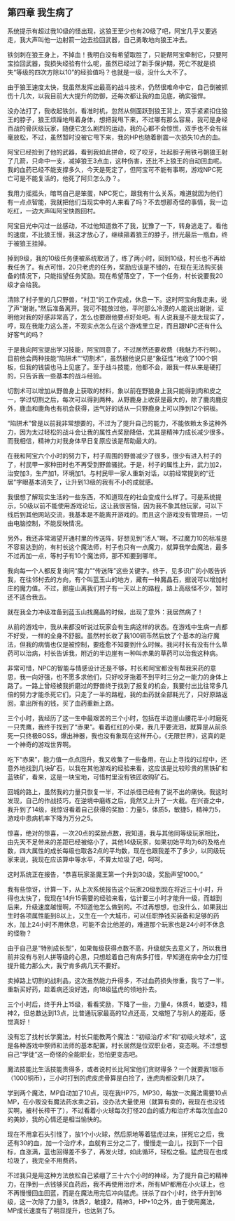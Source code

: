 ## 第四章 我生病了


系统提示有超过我10级的怪出现，这狼王至少也有20级了吧，阿宝几乎又要逃走，我大声叫他一边射箭一边去捡回武器，自己勇敢地向狼王冲去。

铁剑刺在狼王身上，不掉血！我明白没有希望取胜了，只能帮阿宝牵制它，只要阿宝捡回武器，我损失经验有什么呢，虽然已经过了新手保护期，死亡不就是损失“等级的四次方除以10”的经验值吗？也就是一级，没什么大不了。

由于狼王速度太快，我虽然发挥出最高的战斗技术，仍然很难命中它，自己倒被抓伤十几次，以我目前大大提升的防御，还每次都让我的血见底，确实强悍。

没办法打了，我收起铁剑，看准时机，忽然从侧面跃到狼王背上，双手紧紧扣住狼王的脖子，狼王烦躁地甩着身体，想把我甩下来，不过哪有那么容易，我可是身经百战的骨灰级玩家，随便它怎么剧烈的运动，我的心都不会惊慌，双手也不会有丝毫放松，不过，虽然暂时没被它甩下来，我的HP也随着剧震一次损失10点的血。

阿宝已经捡到了他的武器，看到我如此拼命，咬了咬牙，壮起胆子用铁弓朝狼王射了几箭，只命中一支，减掉狼王3点血，这种伤害，还比不上狼王的自动回血呢。我的血药已经不能支撑多久，今天是死定了，但阿宝可不能有事啊，游戏NPC死亡可是不能复活的，他死了阿贝怎么办？。

我用力摇摇头，暗骂自己是笨蛋，NPC死亡，跟我有什么关系，难道就因为他们有一点点智能，我就把他们当现实中的人来看了吗？不去想那奇怪的事情，我一边吃红，一边大声叫阿宝快跑回村。

阿宝目光中闪过一丝感动，不过他知道救不了我，犹豫了一下，转身逃走了。看他的速度，不比狼王慢，我这才放心了，继续箍着狼王的脖子，拼光最后一瓶血，终于被狼王挂掉。

掉到9级，我的10级任务便被系统取消了，练了两小时，回到10级，村长也不再给我任务了。有点可惜，20只老虎的任务，奖励应该是不错的，在现在无法购买装备的情况下，只能指望任务奖励。现在希望落空了，下一个任务，村长说要我20级才会给我。

清除了村子里的几只野兽，“村卫”的工作完成，休息一下。这时阿宝向我走来，说了声“谢谢。”然后准备离开。我可不能放过他，平时那么冷漠的人能说出谢谢，证明他对我的好感非常高了，怎么也要跟他要点好处吧。有人说我是不是太现实了，哼，现在我能力这么差，不现实点怎么在这个游戏里立足，而且跟NPC还有什么好客气的吗？

于是我向阿宝提出学习技能，阿宝同意了，不过居然还要收费（我魅力不行啊）。目前他会两种技能“陷阱术”“切割术”，虽然据他说只是“象征性”地收了100个铜板，但我的钱袋也马上见底了。至于战斗技能，他都不会，跟我一样从来是硬打的，只告诉我一些基本的战斗经验。

切割术可以增加从野兽身上获取的材料，象以前在野狼身上我只能得到肉和皮之一，学过切割之后，每次可以得到两种。从野鹿身上收获是最大的，除了鹿肉鹿皮外，鹿血和鹿角也有机会获得，运气好的话从一只野鹿身上可以挣到12个铜板。

“陷阱术”曾是以前我非常想要的，不过为了提升自己的能力，不能依赖太多这种外力，因为太过轻松的战斗会让我的属性点奖励降低，尤其是精神力成长减少很多。而我相信，精神力对我身体早日复原应该是帮助最大的。

在我和阿宝六个小时的努力下，村子周围的野兽减少了很多，很少有进入村子的了，村民甲一家种田时也不再受到野兽骚扰。于是，村子的属性上升，武力加2，治安加3，生产加1，环境加1。与村民甲一家人重新对话，以前经常提到的“迁居”字眼基本消失了，让升到13级的我有不小的成就感。

我很想了解现实生活的一些东西，不知道现在的社会变成什么样了。可是系统提示，50级以前不能使用游戏论坛，这让我很苦恼，因为我不象其他玩家，可以下线后到其他网站交流，我基本是不能离开游戏的。而且这个游戏没有管理员，一切由电脑控制，不能反映情况。

另外，我还非常渴望开通村里的传送阵，好想见到“活人”啊。不过魔力10的标准是不容易达到的，有村长这个魔法师，村子也只有一点魔力，就算我学会魔法，最多不过再加一点，等村子有10个魔法师，那不知要到哪年。

我向每一个人都反复询问“魔力”“传送阵”这些关键字。终于，见多识广的小贩告诉我，在往邻村去的方向，有个叫蓝玉山的地方，藏有一种魔晶石，据说可以增加村庄的魔力值。不过，那座山离我们村子有一天以上的路程，路上高级怪不少，暂时还不适合我去。

就在我全力冲级准备到蓝玉山找魔晶的时候，出现了意外：我居然病了！

从前的游戏中，我从来都没听说过玩家会有生病这样的状态。在游戏中生病一点都不好受，一样的全身不舒服。虽然村长收了我100铜币然后放了个基本的治疗魔法，但我的病情也仅是被控制，要痊愈不知要到什么时候。我问村长有没有什么草药可以治病，村长告诉我，附近的半边崖有一种叫赤果的草药可以治我这种病。

非常可惜，NPC的智能与情感设计还是不够，村长和阿宝都没有帮我采药的意思，我一向好强，也不愿多求他们，只好咬牙拖着不到平时三分之一能力的身体上路了。一路上曾经被我折磨过的野兽终于找到了报复的机会，我要付出比往常多几倍的努力才能杀死它们，只走了一半的路程，我的血药就全部耗光了，只好原路返回，拿出所有的钱，买了血药重新上路。

三个小时，我经历了这一生中最艰苦的三个小时，包括在半边崖山腰花半小时磨死一只秃鹰，我终于找到了“赤果”。看着红红的小果，我几乎要流泪，就算是从前杀死一只终极BOSS，爆出神器，我也没有象现在这样开心，《无限世界》，这真的是一个神奇的游戏世界啊。

吃下“赤果”，能力值一点点回升，我又收集了一些备用，在山上寻找的过程中，还意外地找到几块矿石，以我在其他游戏的经验来看，这应该是比较珍贵的黑铁矿和蓝铁矿，看来，这是一块宝地，可惜村里没有铁匠收购矿石。

回城的路上，虽然我的力量只恢复一半，不过杀怪已经有了说不出的痛快。我这时发现，自己的作战技巧，在逆境中磨练之后，竟然又上升了一大截。在兴奋之中，我升到了14级，我惊讶看着自己获得的奖励：力量5，体质5，敏捷5，精神力5，游戏中患病机率下降为万分之5。

惊喜，绝对的惊喜，一次20点的奖励点数，我知道，我与其他同等级玩家相比，由先天不足带来的差距已经被缩小了，其他14级玩家，如果初始平均为6的及格点数，四大属性的成长每级也取各2点的平均数，现在也跟我差不了多少，以同级玩家来说，我现在应该算中等水平，不算太垃圾了吧，呵呵。

这时系统正在报告，“恭喜玩家圣魔王第一个升到30级，奖励声望1000。”

我有些惊讶，计算一下，从上次系统报告这个玩家20级到现在将近三十小时，升得也太快了，我现在14升15需要的经验来看，估计要三小时才能升一级，而越到后来，升级速度越慢啊，不知道他怎么做到的。不过再想想，也没什么，如果我出生时各项属性能到8以上，又生在一个大城市，可以任职挣钱买装备和足够的药水，加上24小时不用休息，可能不会比他差的，难道那个玩家也是24小时不休息的怪物？

由于自己是“特别成长型”，如果每级获得点数不高，升级就失去意义了，所以我目前并没有与别人拼等级的心思，只想趁着自己有病多打怪，早知道在病中全力打怪提升能力那么大，我宁肯多病几天不要好。

卖掉路上切割的战利品，这次虽然能力升得多，不过血药损失惨重，我亏了一半。重新买好药，趁着病还没好透，向18级猛虎的领地扑去。

三个小时后，终于升上15级，看看奖励，下降了一些，力量4，体质4，敏捷3，精神2，但总数达到13点，比普通玩家最高的12点还高，又缩短了与别人的差距，感觉真好！

没有忘了找村长学魔法，村长只能教两个魔法：“初级治疗术”和“初级火球术”，这是各种游戏中祭师和法师的基本配置，村长居然是位双职业者，变态啊。不过想想自己“学徒”这一奇怪的全能职业，恐怕更变态吧。

魔法技能比生活技能贵得多，或者说村长比阿宝他们贪财得多？一个就要我1银币（1000铜币），三小时打到的虎皮虎骨算是白捡了，连虎肉都没剩几块了。

学到两个魔法，MP自动加了10点，现在我HP75，MP30，每放一次魔法需要10点MP，在小贩没有魔法药水卖之前，没办法大量使用（就算有卖的，我现在也没钱买啊，被村长榨干了），不过看着小火球每次打怪20血的威力和治疗术每次加血20的美妙，我的心情还是相当愉快的。

现在不用拿石头引怪了，放1个小火球，然后原地等着猛虎过来，拼死它之后，我还有30的血，加一个治疗术，血就有三分之二了，慢慢走一会儿，找到下一个目标，血涨满，蓝也回得差不多了，再发火球，如此循环，轻松之极。猛虎现在也成垃圾了，我完全不用费药。

不过我只是用这种方法放松自己紧绷了三十六个小时的神经，为了提升自己的精神力，在挣到一点钱够买血药后，我不再使用治疗术，所有MP都用在小火球上，也不再慢慢回血回蓝，而是在魔法用完后冲向猛虎。拼杀了四个小时，终于升到16级，这一次除了力量3，体质2，敏捷2，精神3，HP+10之外，由于使用魔法，MP成长速度有了明显提升，也达到了5。





